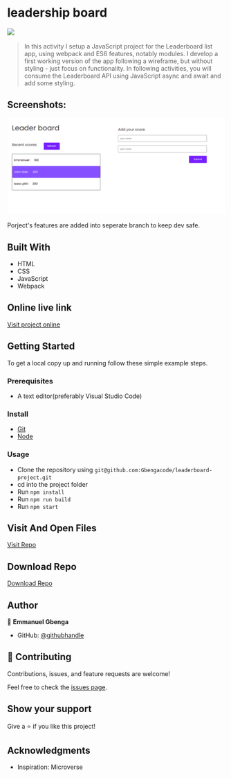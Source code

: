 

# leadership board

![](https://img.shields.io/badge/emmanuelcode-blueviolet)


> In this activity I setup a JavaScript project for the Leaderboard list app, using webpack and ES6 features, notably modules. I develop a first working version of the app following a wireframe, but without styling - just focus on functionality. In following activities, you will consume the Leaderboard API using JavaScript async and await and add some styling.


## Screenshots:

![screenshot](screenshot/sc2.png)


Porject's features are added into seperate branch to keep dev safe.

## Built With

- HTML
- CSS
- JavaScript
- Webpack

## Online live link

[Visit project online](https://gbengacode.github.io/leaderboard-project/dist/)

## Getting Started

To get a local copy up and running follow these simple example steps.

### Prerequisites
 - A text editor(preferably Visual Studio Code)
### Install
  -  [Git](https://git-scm.com/downloads)
  -  [Node](https://nodejs.org/en/download/)
### Usage
  - Clone the repository using  ``` git@github.com:Gbengacode/leaderboard-project.git ```
  -  cd into the project folder
  -  Run ``` npm install ```
  -  Run ``` npm run build ```
  -  Run ``` npm start ```

## Visit And Open Files

[Visit Repo](https://github.com/Gbengacode/leaderboard-project)

## Download Repo

[Download Repo](https://github.com/Gbengacode/leaderboard-project/archive/refs/heads/dev.zip)

## Author


👤 **Emmanuel Gbenga**

- GitHub: [@githubhandle](github.com/gbengacode)

## 🤝 Contributing

Contributions, issues, and feature requests are welcome!

Feel free to check the [issues page](https://github.com/Gbengacode/leaderboard-project/issues).

## Show your support

Give a ⭐️ if you like this project!

## Acknowledgments

- Inspiration: Microverse


